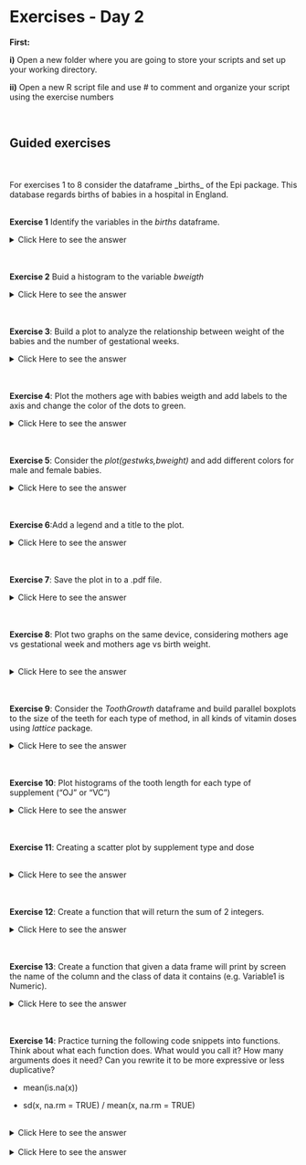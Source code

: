 

# Exercises - Day 2


**First:**
<br/>

**i)** Open a new folder where you are going to store your scripts and set up your working directory.

**ii)** Open a new R script file and use # to comment and organize your script using the exercise numbers

<br/>


## Guided exercises
<br/>
<br/>
For exercises 1 to 8 consider the dataframe  _births_ of the Epi package. This database regards births of babies in a hospital in England.
<br/>
<br/>

**Exercise 1** Identify the variables in the _births_ dataframe.
<br/>


<details><summary>Click Here to see the answer</summary><p>
 
```{r}
install.packages("Epi")
library(Epi)

data(births)

str(births)
```

</p></details>
<br/>
<br/>

**Exercise 2** Buid a histogram to the variable _bweigth_
<br/>

<details><summary>Click Here to see the answer</summary><p>

```{r}
attach(births)
hist(bweight)


```

</p></details>

<br/>
<br/>

**Exercise 3**: Build a plot to analyze the relationship between weight of the babies and the number of gestational weeks.
<br/>

<details><summary>Click Here to see the answer</summary><p>

```{r}
plot(gestwks,bweight)

```

</p></details>

<br/>
<br/>


**Exercise 4**: Plot the mothers age with babies weigth and add labels to the axis and change the color of the dots to green.
<br/>

<details><summary>Click Here to see the answer</summary><p>
 
```{r}
plot(matage,bweight,xlab="Mothers age", ylab="Babies Weitgh", pch=16, col="green")

```
</p></details>

<br/>

<br/>

**Exercise 5**: Consider the _plot(gestwks,bweight)_ and add different colors for male and female babies.
<br/>


<details><summary>Click Here to see the answer</summary><p>

```{r}
plot(gestwks,bweight)
points(gestwks[sex==1],bweight[sex==1],col="blue")
points(gestwks[sex==2],bweight[sex==2],col="red")

```

</p></details>

<br>
<br/>

**Exercise 6**:Add a legend and a title to the plot.
<br/>
<details><summary>Click Here to see the answer</summary><p>

```{r}
legend("topleft",pch=1,legend=c("Boys","Girls"),
col=c("blue","red"))
title("Birth weight vs gestational week")
```

</p></details>

<br/>
<br/>



**Exercise 7**: Save the plot in to a .pdf file.
<br/>

<details><summary>Click Here to see the answer</summary><p>

```{r}
pdf(file="plot.1",heigth=3,width=4)
plot(gestwks,bweight)
dev.off()

```
</p></details>

<br/>
<br/>

**Exercise 8**: Plot two graphs on the same device, considering mothers age vs gestational week and mothers age vs birth weight.

<br/>
<details><summary>Click Here to see the answer</summary><p>

```{r}
par(mfrow=c(1,2))

plot(matage,gestwks,col="red")
plot(matage,bweight,col="blue")

```

</p></details>

<br/>
<br/>


**Exercise 9**: Consider the _ToothGrowth_ dataframe and build 
parallel boxplots to the size of the teeth for each type of method,
in all kinds of vitamin doses using _lattice_ package.
<br/>
<details><summary>Click Here to see the answer</summary><p>

```{r}
library(lattice)
 bwplot(len~supp|dose,data=ToothGrowth)

```

</p></details>

<br/>
 <br/>
 
 
**Exercise 10**: Plot histograms of the tooth length for each type of supplement (“OJ” or “VC”)
 <br/>
 
 <details><summary>Click Here to see the answer</summary><p>
 
```{r}
histogram(~len|factor(supp),data=ToothGrowth,
          main="Figure 1: Length by Supplement",xlab="Length")

```
</p></details>

<br/>
<br/>


**Exercise 11**: Creating a scatter plot by supplement type and dose

<br/>
<details><summary>Click Here to see the answer</summary><p>

```{r}
xyplot(len~dose|supp, ToothGrowth,
       main="Scatterplots by supplement type and dose",
       ylab="Length", xlab="Dose")

```

</p></details>

<br/>
<br/>




**Exercise 12**: Create a function that will return the sum of 2 integers.
<br/>

<details><summary>Click Here to see the answer</summary><p>

```{r}
f.sum <- function (x, y) {
  r <- x + y
  r
}

f.sum(5, 10)

```

</p></details>

<br/>
<br/>

**Exercise 13**: Create a function that given a data frame will print by screen the name of the column and the class of data it contains (e.g. Variable1 is Numeric).
<br/>

<details><summary>Click Here to see the answer</summary><p>

```{r}
f.class <- function (df) {
  for (i in 1:ncol(df)) {
    cat(names(df)[i], "is", class(df[, i]), "\n")
  }
}
f.class(cars)

```

</p></details>

<br/>
<br/>




**Exercise 14**: Practice turning the following code snippets into functions. Think about what each function does. What would you call it? How many arguments does it need? Can you rewrite it to be more expressive or less duplicative?


+ mean(is.na(x))


+ sd(x, na.rm = TRUE) / mean(x, na.rm = TRUE)


<br/>


<details><summary>Click Here to see the answer</summary><p>

```{r}
#This code calculates the proportion of NA values in a vector.

#mean(is.na(x))
#function name prop_na() that takes a single argument x, and #returns a single numeric value between 0 and 1.


prop_na <- function(x) {
  mean(is.na(x))
}
prop_na(c(0, 1, 2, NA, 4, NA))

```

</p></details>

<br/>



<details><summary>Click Here to see the answer</summary><p>

```{r}
#This code calculates the coefficient of variation (assuming that x can only take #non-negative values), which is the standard deviation divided by the mean.

#sd(x, na.rm = TRUE) / mean(x, na.rm = TRUE)
#function name coef_variation(), which takes a single argument x, and an optional na.rm #argument.


coef_variation <- function(x, na.rm = FALSE) {
  sd(x, na.rm = na.rm) / mean(x, na.rm = na.rm)
}

coef_variation(1:5)


coef_variation(c(1:5, NA))


coef_variation(c(1:5, NA), na.rm = TRUE)



```

</p></details>

<br/>
<br/>



